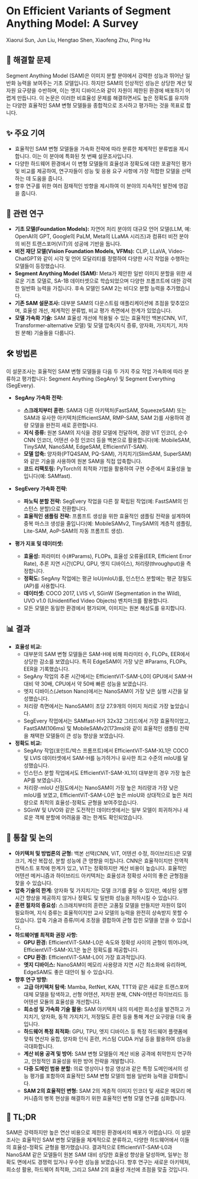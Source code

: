# On Efficient Variants of Segment Anything Model: A Survey
Xiaorui Sun, Jun Liu, Hengtao Shen, Xiaofeng Zhu, Ping Hu

## 🧩 해결할 문제
Segment Anything Model (SAM)은 이미지 분할 분야에서 강력한 성능과 뛰어난 일반화 능력을 보여주는 기초 모델입니다. 하지만 SAM의 인상적인 성능은 상당한 계산 및 자원 요구량을 수반하며, 이는 엣지 디바이스와 같이 자원이 제한된 환경에 배포하기 어렵게 만듭니다. 이 논문은 이러한 비효율성 문제를 해결하면서도 높은 정확도를 유지하는 다양한 효율적인 SAM 변형 모델들을 종합적으로 조사하고 평가하는 것을 목표로 합니다.

## ✨ 주요 기여
*   효율적인 SAM 변형 모델들을 가속화 전략에 따라 분류한 체계적인 분류법을 제시합니다. 이는 이 분야에 특화된 첫 번째 설문조사입니다.
*   다양한 하드웨어 환경에서 이 변형 모델들의 효율성과 정확도에 대한 포괄적인 평가 및 비교를 제공하여, 연구자들이 성능 및 응용 요구 사항에 가장 적합한 모델을 선택하는 데 도움을 줍니다.
*   향후 연구를 위한 여러 잠재적인 방향을 제시하여 이 분야의 지속적인 발전에 영감을 줍니다.

## 📎 관련 연구
*   **기초 모델(Foundation Models):** 자연어 처리 분야의 대규모 언어 모델(LLM, 예: OpenAI의 GPT, Google의 PaLM, Meta의 LLaMA 시리즈)과 컴퓨터 비전 분야의 비전 트랜스포머(ViT)의 성공에 기반을 둡니다.
*   **비전 재단 모델(Vision Foundation Models, VFMs):** CLIP, LLaVA, Video-ChatGPT와 같이 시각 및 언어 모달리티를 정렬하여 다양한 시각 작업을 수행하는 모델들이 등장했습니다.
*   **Segment Anything Model (SAM):** Meta가 제안한 일반 이미지 분할을 위한 새로운 기초 모델로, SA-1B 데이터셋으로 학습되었으며 다양한 프롬프트에 대한 강력한 일반화 능력을 가집니다. 후속 모델인 SAM 2는 비디오 분할 능력을 추가했습니다.
*   **기존 SAM 설문조사:** 대부분 SAM의 다운스트림 애플리케이션에 초점을 맞추었으며, 효율성 개선, 체계적인 분류법, 비교 평가 측면에서 한계가 있었습니다.
*   **모델 가속화 기술:** SAM 효율성 개선에 적용될 수 있는 효율적인 백본(CNN, ViT, Transformer-alternative 모델) 및 모델 압축(지식 증류, 양자화, 가지치기, 저차원 분해) 기술들을 다룹니다.

## 🛠️ 방법론
이 설문조사는 효율적인 SAM 변형 모델들을 다음 두 가지 주요 작업 가속화에 따라 분류하고 평가합니다: Segment Anything (SegAny) 및 Segment Everything (SegEvery).

*   **SegAny 가속화 전략:**
    *   **스크래치부터 훈련:** SAM과 다른 아키텍처(FastSAM, SqueezeSAM) 또는 SAM과 유사한 아키텍처(EfficientSAM, RMP-SAM, SAM 2)를 사용하여 경량 모델을 완전히 새로 훈련합니다.
    *   **지식 증류:** 원본 SAM의 지식을 경량 모델에 전달하며, 경량 ViT 인코더, 순수 CNN 인코더, 어텐션 수정 인코더 등을 백본으로 활용합니다(예: MobileSAM, TinySAM, NanoSAM, EdgeSAM, EfficientViT-SAM).
    *   **모델 압축:** 양자화(PTQ4SAM, PQ-SAM), 가지치기(SlimSAM, SuperSAM)와 같은 기술을 사용하여 원본 SAM을 직접 압축합니다.
    *   **코드 리팩토링:** PyTorch의 최적화 기법을 활용하여 구현 수준에서 효율성을 높입니다(예: SAMfast).
*   **SegEvery 가속화 전략:**
    *   **파노틱 분할 전략:** SegEvery 작업을 다른 잘 확립된 작업(예: FastSAM의 인스턴스 분할)으로 전환합니다.
    *   **효율적인 샘플링 전략:** 프롬프트 생성을 위한 효율적인 샘플링 전략을 설계하여 중복 마스크 생성을 줄입니다(예: MobileSAMv2, TinySAM의 계층적 샘플링, Lite-SAM, AoP-SAM의 자동 프롬프트 생성).

*   **평가 지표 및 데이터셋:**
    *   **효율성:** 파라미터 수(#Params), FLOPs, 효율성 오류율(EER, Efficient Error Rate), 추론 지연 시간(CPU, GPU, 엣지 디바이스), 처리량(throughput)을 측정합니다.
    *   **정확도:** SegAny 작업에는 평균 IoU(mIoU)를, 인스턴스 분할에는 평균 정밀도(AP)를 사용합니다.
    *   **데이터셋:** COCO 2017, LVIS v1, SGinW (Segmentation in the Wild), UVO v1.0 (Unidentified Video Objects) 벤치마크를 활용합니다.
    *   모든 모델은 동일한 환경에서 평가되며, 이미지는 원본 해상도를 유지합니다.

## 📊 결과
*   **효율성 비교:**
    *   대부분의 SAM 변형 모델들은 SAM-H에 비해 파라미터 수, FLOPs, EER에서 상당한 감소를 보였습니다. 특히 EdgeSAM이 가장 낮은 #Params, FLOPs, EER을 기록했습니다.
    *   SegAny 작업의 추론 시간에서는 EfficientViT-SAM-L0이 GPU에서 SAM-H 대비 약 30배, CPU에서 약 50배 빠른 성능을 보였습니다.
    *   엣지 디바이스(Jetson Nano)에서는 NanoSAM이 가장 낮은 실행 시간을 달성했습니다.
    *   처리량 측면에서는 NanoSAM이 초당 27.9개의 이미지 처리로 가장 높았습니다.
    *   SegEvery 작업에서는 SAMfast-H가 32x32 그리드에서 가장 효율적이었고, FastSAM(106ms) 및 MobileSAMv2(173ms)와 같이 효율적인 샘플링 전략을 채택한 모델들이 큰 성능 향상을 보였습니다.
*   **정확도 비교:**
    *   SegAny 작업(포인트/박스 프롬프트)에서 EfficientViT-SAM-XL1은 COCO 및 LVIS 데이터셋에서 SAM-H를 능가하거나 유사한 최고 수준의 mIoU를 달성했습니다.
    *   인스턴스 분할 작업에서도 EfficientViT-SAM-XL1이 대부분의 경우 가장 높은 AP를 보였습니다.
    *   처리량-mIoU 산점도에서는 NanoSAM이 가장 높은 처리량과 가장 낮은 mIoU를 보였고, EfficientViT-SAM-L0은 높은 mIoU와 상대적으로 높은 처리량으로 최적의 효율성-정확도 균형을 보여주었습니다.
    *   SGinW 및 UVO와 같은 도전적인 데이터셋에서는 일부 모델이 희귀하거나 새로운 객체 분할에 어려움을 겪는 한계도 확인되었습니다.

## 🧠 통찰 및 논의
*   **아키텍처 및 방법론의 균형:** 백본 선택(CNN, ViT, 어텐션 수정, 하이브리드)은 모델 크기, 계산 복잡성, 분할 성능에 큰 영향을 미칩니다. CNN은 효율적이지만 전역적 컨텍스트 포착에 한계가 있고, ViT는 정확하지만 계산 비용이 높습니다. 효율적인 어텐션 메커니즘과 하이브리드 아키텍처는 효율성과 정확성 사이의 좋은 균형점을 찾을 수 있습니다.
*   **압축 기술의 한계:** 양자화 및 가지치기는 모델 크기를 줄일 수 있지만, 예상된 실행 시간 향상을 제공하지 않거나 정확도 및 일반화 성능을 저하시킬 수 있습니다.
*   **훈련 절차의 중요성:** 스크래치부터의 훈련은 고품질 모델을 만들지만 자원이 많이 필요하며, 지식 증류는 효율적이지만 교사 모델의 능력을 완전히 상속받지 못할 수 있습니다. 압축 기술과 증류/미세 조정을 결합하여 균형 잡힌 모델을 얻을 수 있습니다.
*   **하드웨어별 최적화 권장 사항:**
    *   **GPU 환경:** EfficientViT-SAM-L0은 속도와 정확성 사이의 균형이 뛰어나며, EfficientViT-SAM-XL1은 높은 정확도를 제공합니다.
    *   **CPU 환경:** EfficientViT-SAM-L0이 가장 효과적입니다.
    *   **엣지 디바이스:** NanoSAM이 메모리 사용량과 지연 시간 최소화에 유리하며, EdgeSAM도 좋은 대안이 될 수 있습니다.
*   **향후 연구 방향:**
    *   **고급 아키텍처 탐색:** Mamba, RetNet, KAN, TTT와 같은 새로운 트랜스포머 대체 모델을 탐색하고, 선형 어텐션, 저차원 분해, CNN-어텐션 하이브리드 등 어텐션 모듈의 효율성을 개선합니다.
    *   **희소성 및 가속화 기술 활용:** SAM 아키텍처 내의 미세한 희소성을 발견하고 가지치기, 양자화, 동적 가지치기, 저정밀도 훈련 등을 통해 계산 요구량을 더욱 줄입니다.
    *   **하드웨어 특정 최적화:** GPU, TPU, 엣지 디바이스 등 특정 하드웨어 플랫폼에 맞춰 연산자 융합, 양자화 인식 훈련, 커스텀 CUDA 커널 등을 활용하여 성능을 극대화합니다.
    *   **계산 비용 공격 및 방어:** SAM 변형 모델들이 계산 비용 공격에 취약한지 연구하고, 안정적인 효율성을 위한 방어 전략을 개발합니다.
    *   **다중 도메인 범용 분할:** 의료 영상이나 항공 영상과 같은 특정 도메인에서의 성능 평가를 포함하여 효율적인 SAM 변형 모델의 범용 일반화 능력을 강화합니다.
    *   **SAM 2의 효율적인 변형:** SAM 2의 계층적 이미지 인코더 및 새로운 메모리 메커니즘의 병목 현상을 해결하기 위한 효율적인 변형 모델 연구를 심화합니다.

## 📌 TL;DR
SAM은 강력하지만 높은 연산 비용으로 제한된 환경에서의 배포가 어렵습니다. 이 설문조사는 효율적인 SAM 변형 모델들을 체계적으로 분류하고, 다양한 하드웨어에서 이들의 효율성-정확도 균형을 평가했습니다. 결과적으로 EfficientViT-SAM-L0과 NanoSAM 같은 모델들이 원본 SAM 대비 상당한 효율성 향상을 달성하며, 일부는 정확도 면에서도 경쟁력 있거나 우수한 성능을 보였습니다. 향후 연구는 새로운 아키텍처, 희소성 활용, 하드웨어 최적화, 그리고 SAM 2의 효율성 개선에 초점을 맞출 것입니다.
